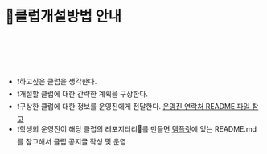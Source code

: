 # 📌클럽개설방법 안내

</br></br></br></br>
- ❗하고싶은 클럽을 생각한다.
- ❗개설할 클럽에 대한 간략한 계획을 구상한다.
- ❗구상한 클럽에 대한 정보를 운영진에게 전달한다. [운영진 연락처 README 파일 참고](https://github.com/inha-csesc)
- ❗학생회 운영진이 해당 클럽의 레포지터리📂를 만들면  [템플릿](https://github.com/inha-csesc/Club/tree/main/TEMPLATE)에 있는 README.md를 참고해서 클럽 공지글 작성 및 운영

